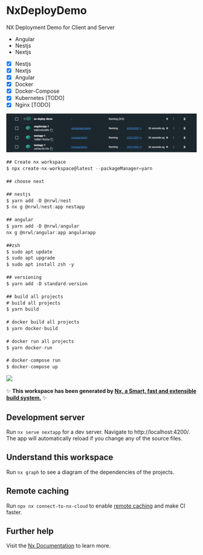 # NxDeployDemo

NX Deployment Demo for Client and Server

- Angular
- Nestjs
- Nextjs

- [x] Nestjs
- [x] Nextjs
- [x] Angular
- [x] Docker
- [x] Docker-Compose
- [x] Kubernetes [TODO]
- [x] Nginx [TODO]

![alt text](./doc/docker-desktop.JPG)

```javascript
## Create nx workspace
$ npx create-nx-workspace@latest --packageManager=yarn

## choose next

## nestjs
$ yarn add -D @nrwl/nest
$ nx g @nrwl/nest:app nestapp

## angular
$ yarn add -D @nrwl/angular
nx g @nrwl/angular:app angularapp

##zsh
$ sudo apt update
$ sudo apt upgrade
$ sudo apt install zsh -y

## versioning
$ yarn add -D standard-version

## build all projects
# build all projects
$ yarn build

# docker build all projects
$ yarn docker-build

# docker run all projects
$ yarn docker-run

# docker-compose run
$ docker-compose up
```

<a alt="Nx logo" href="https://nx.dev" target="_blank" rel="noreferrer"><img src="https://raw.githubusercontent.com/nrwl/nx/master/images/nx-logo.png" width="45"></a>

✨ **This workspace has been generated by [Nx, a Smart, fast and extensible build system.](https://nx.dev)** ✨

## Development server

Run `nx serve nextapp` for a dev server. Navigate to http://localhost:4200/. The app will automatically reload if you change any of the source files.

## Understand this workspace

Run `nx graph` to see a diagram of the dependencies of the projects.

## Remote caching

Run `npx nx connect-to-nx-cloud` to enable [remote caching](https://nx.app) and make CI faster.

## Further help

Visit the [Nx Documentation](https://nx.dev) to learn more.
